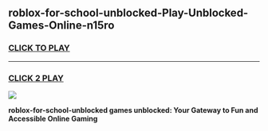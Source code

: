 
## roblox-for-school-unblocked-Play-Unblocked-Games-Online-n15ro
<h3>
<a href="https://premium76.site?title=roblox-for-school-unblocked&ref=25A">CLICK TO PLAY</a></h3>
<hr>

<h3>
<a href="https://premium76.site?title=roblox-for-school-unblocked&ref=25A">CLICK 2 PLAY</a>
  
</h3>

<a href="https://premium76.site?title=roblox-for-school-unblocked&ref=25A"><img src="https://clearcache.store/games.png"></a>


**roblox-for-school-unblocked games unblocked: Your Gateway to Fun and Accessible Online Gaming**
